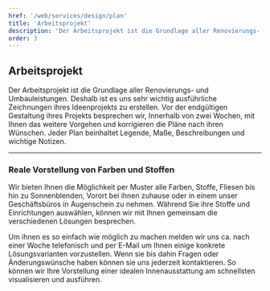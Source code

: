 ```yaml
---
href: '/web/services/design/plan'
title: 'Arbeitsprojekt'
description: 'Der Arbeitsprojekt ist die Grundlage aller Renovierungs- und Umbauleistungen. Deshalb ist es uns sehr wichtig ausführliche Zeichnungen ihres Ideenprojekts zu erstellen. Vor der endgültigen Gestaltung ihres Projekts besprechen wir, Innerhalb von zwei  Wochen,  mit Ihnen das weitere Vorgehen und korrigieren die Pläne nach ihren Wünschen. Jeder Plan beinhaltet Legende, Maße, Beschreibungen und wichtige Notizen.'
order: 3
---
```

## **Arbeitsprojekt**
Der Arbeitsprojekt ist die Grundlage aller Renovierungs- und Umbauleistungen.  Deshalb ist es uns sehr wichtig ausführliche Zeichnungen ihres Ideenprojekts zu erstellen.  Vor der endgültigen Gestaltung ihres Projekts besprechen wir, Innerhalb von zwei  Wochen,  mit Ihnen das weitere Vorgehen und korrigieren die Pläne nach ihren Wünschen. Jeder Plan beinhaltet Legende, Maße, Beschreibungen und wichtige Notizen.

- - -

### Reale Vorstellung von **Farben und Stoffen**
Wir bieten Ihnen die Möglichkeit per Muster alle Farben, Stoffe, Fliesen bis hin zu Sonnenblenden, Vorort bei ihnen zuhause oder in einem unser Geschäftsbüros in Augenschein zu nehmen.
Während Sie ihre Stoffe und Einrichtungen auswählen, können wir mit Ihnen gemeinsam die verschiedenen Lösungen besprechen. 

Um ihnen es so einfach wie möglich zu machen melden wir uns ca. nach einer Woche telefonisch und per E-Mail um Ihnen einige konkrete Lösungsvarianten vorzustellen. Wenn sie bis dahin Fragen oder Änderungswünsche haben können sie uns jederzeit kontaktieren. So können wir Ihre Vorstellung einer idealen Innenausstattung am schnellsten visualisieren und ausführen.